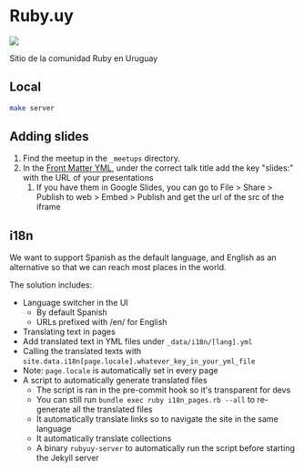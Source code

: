 # Ruby.uy

![](images/logo.svg)

Sitio de la comunidad Ruby en Uruguay


## Local

```bash
make server
```

## Adding slides
1. Find the meetup in the `_meetups` directory.
1. In the [Front Matter YML](https://jekyllrb.com/docs/front-matter/), under the correct talk title add the key "slides:" with the URL of your presentations
   1. If you have them in Google Slides, you can go to File > Share > Publish to web > Embed > Publish and get the url of the src of the iframe

## i18n
We want to support Spanish as the default language, and English as an alternative so that we can reach most places in the world.

The solution includes:
- Language switcher in the UI
  - By default Spanish
  - URLs prefixed with /en/ for English
- Translating text in pages
-   Add translated text in YML files under `_data/i18n/[lang].yml`
-   Calling the translated texts with `site.data.i18n[page.locale].whatever_key_in_your_yml_file`
-   Note: `page.locale` is automatically set in every page
- A script to automatically generate translated files
  - The script is ran in the pre-commit hook so it's transparent for devs
  - You can still run `bundle exec ruby i18n_pages.rb --all` to re-generate all the translated files
  - It automatically translate links so to navigate the site in the same language
  - It automatically translate collections
  - A binary `rubyuy-server` to automatically run the script before starting the Jekyll server
